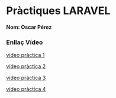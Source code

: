 # Pràctiques LARAVEL
**Nom: Oscar Pérez**

### Enllaç Vídeo

[vídeo pràctica 1](https://drive.google.com/file/d/1Yz9_lQwTwiXtK40Hs62lP5mSiPauA_BI/view?usp=sharing)

[vídeo pràctica 2](https://drive.google.com/file/d/1M3hCQFDe7UAkIoxoVdDoP7FDpWn0fngv/view?usp=sharing)

[vídeo pràctica 3](https://drive.google.com/file/d/1DYvF7u8YNkly1NlZmjTC4igaDTVfF4eZ/view?usp=sharing)

[vídeo pràctica 4](https://drive.google.com/file/d/1DzhMCrA04xUcRPgDs4-mrJMkJY-nuUTP/view?usp=sharing)